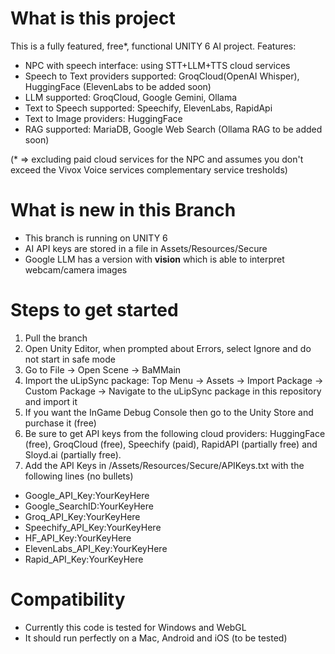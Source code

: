 What is this project
====================
This is a fully featured, free*, functional UNITY 6 AI project. Features:
* NPC with speech interface: using STT+LLM+TTS cloud services
* Speech to Text providers supported: GroqCloud(OpenAI Whisper), HuggingFace (ElevenLabs to be added soon)
* LLM supported: GroqCloud, Google Gemini, Ollama
* Text to Speech supported: Speechify, ElevenLabs, RapidApi
* Text to Image providers: HuggingFace
* RAG supported: MariaDB, Google Web Search (Ollama RAG to be added soon)

(* => excluding paid cloud services for the NPC and assumes you don't exceed the Vivox Voice services complementary service tresholds)

What is new in this Branch
==========================
* This branch is running on UNITY 6
* AI API keys are stored in a file in Assets/Resources/Secure
* Google LLM has a version with <b>vision</b> which is able to interpret webcam/camera images


Steps to get started
====================
1. Pull the branch
2. Open Unity Editor, when prompted about Errors, select Ignore and do not start in safe mode
3. Go to File -> Open Scene -> BaMMain 
4. Import the uLipSync package: Top Menu -> Assets -> Import Package -> Custom Package -> Navigate to the uLipSync package in this repository and import it
5. If you want the InGame Debug Console then go to the Unity Store and purchase it (free)
6. Be sure to get API keys from the following cloud providers: HuggingFace (free), GroqCloud (free), Speechify (paid), RapidAPI (partially free) and Sloyd.ai (partially free).
7. Add the API Keys in /Assets/Resources/Secure/APIKeys.txt with the following lines (no bullets)
* Google_API_Key:YourKeyHere
* Google_SearchID:YourKeyHere
* Groq_API_Key:YourKeyHere
* Speechify_API_Key:YourKeyHere
* HF_API_Key:YourKeyHere
* ElevenLabs_API_Key:YourKeyHere
* Rapid_API_Key:YourKeyHere


Compatibility
=============
* Currently this code is tested for Windows and WebGL
* It should run perfectly on a Mac, Android and iOS (to be tested)
